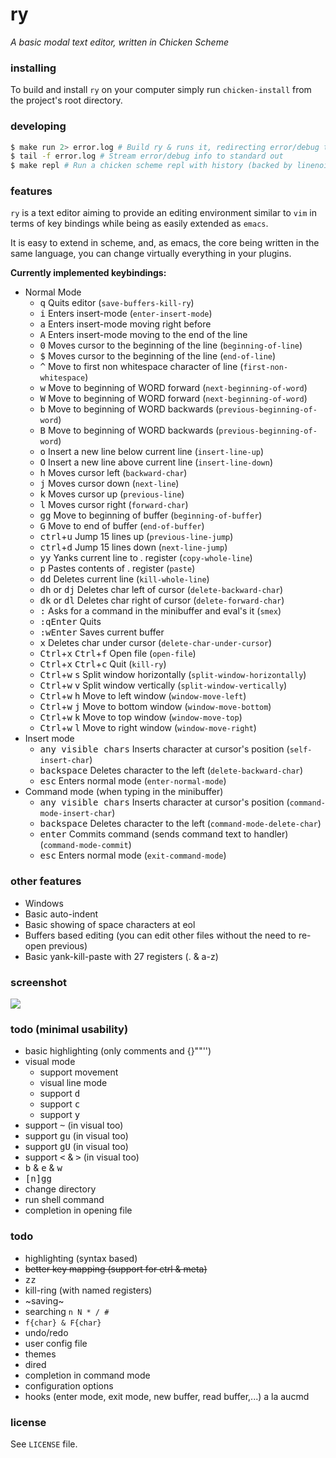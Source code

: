 # ry

_A basic modal text editor, written in Chicken Scheme_

### installing

To build and install `ry` on your computer simply run `chicken-install` from the
project's root directory.

### developing

```bash
$ make run 2> error.log # Build ry & runs it, redirecting error/debug to file
$ tail -f error.log # Stream error/debug info to standard out
$ make repl # Run a chicken scheme repl with history (backed by linenoise)
```

### features

`ry` is a text editor aiming to provide an editing environment similar to `vim`
in terms of key bindings while being as easily extended as `emacs`.

It is easy to extend in scheme, and, as emacs, the core being written in the same
language, you can change virtually everything in your plugins.

**Currently implemented keybindings:**

- Normal Mode
  - <kbd>q</kbd> Quits editor (`save-buffers-kill-ry`)
  - <kbd>i</kbd> Enters insert-mode (`enter-insert-mode`)
  - <kbd>a</kbd> Enters insert-mode moving right before
  - <kbd>A</kbd> Enters insert-mode moving to the end of the line
  - <kbd>0</kbd> Moves cursor to the beginning of the line (`beginning-of-line`)
  - <kbd>$</kbd> Moves cursor to the beginning of the line (`end-of-line`)
  - <kbd>^</kbd> Move to first non whitespace character of line (`first-non-whitespace`)
  - <kbd>w</kbd> Move to beginning of WORD forward (`next-beginning-of-word`)
  - <kbd>W</kbd> Move to beginning of WORD forward (`next-beginning-of-word`)
  - <kbd>b</kbd> Move to beginning of WORD backwards (`previous-beginning-of-word`)
  - <kbd>B</kbd> Move to beginning of WORD backwards (`previous-beginning-of-word`)
  - <kbd>o</kbd> Insert a new line below current line (`insert-line-up`)
  - <kbd>O</kbd> Insert a new line above current line (`insert-line-down`)
  - <kbd>h</kbd> Moves cursor left (`backward-char`)
  - <kbd>j</kbd> Moves cursor down (`next-line`)
  - <kbd>k</kbd> Moves cursor up (`previous-line`)
  - <kbd>l</kbd> Moves cursor right (`forward-char`)
  - <kbd>gg</kbd> Move to beginning of buffer (`beginning-of-buffer`)
  - <kbd>G</kbd> Move to end of buffer (`end-of-buffer`)
  - <kbd>ctrl</kbd>+<kbd>u</kbd> Jump 15 lines up (`previous-line-jump`)
  - <kbd>ctrl</kbd>+<kbd>d</kbd> Jump 15 lines down (`next-line-jump`)
  - <kbd>yy</kbd> Yanks current line to . register (`copy-whole-line`)
  - <kbd>p</kbd> Pastes contents of . register (`paste`)
  - <kbd>d</kbd><kbd>d</kbd> Deletes current line (`kill-whole-line`)
  - <kbd>d</kbd><kbd>h</kbd> or <kbd>d</kbd><kbd>j</kbd> Deletes char left of cursor  (`delete-backward-char`)
  - <kbd>d</kbd><kbd>k</kbd> or <kbd>d</kbd><kbd>l</kbd> Deletes char right of cursor  (`delete-forward-char`)
  - <kbd>:</kbd> Asks for a command in the minibuffer and eval's it (`smex`)
  - <kbd>:</kbd><kbd>q</kbd><kbd>Enter</kbd> Quits
  - <kbd>:</kbd><kbd>w</kbd><kbd>Enter</kbd> Saves current buffer
  - <kbd>x</kbd> Deletes char under cursor (`delete-char-under-cursor`)
  - <kbd>Ctrl</kbd>+<kbd>x</kbd> <kbd>Ctrl</kbd>+<kbd>f</kbd> Open file (`open-file`)
  - <kbd>Ctrl</kbd>+<kbd>x</kbd> <kbd>Ctrl</kbd>+<kbd>c</kbd> Quit (`kill-ry`)
  - <kbd>Ctrl</kbd>+<kbd>w</kbd> <kbd>s</kbd> Split window horizontally (`split-window-horizontally`)
  - <kbd>Ctrl</kbd>+<kbd>w</kbd> <kbd>v</kbd> Split window vertically (`split-window-vertically`)
  - <kbd>Ctrl</kbd>+<kbd>w</kbd> <kbd>h</kbd> Move to left window (`window-move-left`)
  - <kbd>Ctrl</kbd>+<kbd>w</kbd> <kbd>j</kbd> Move to bottom window (`window-move-bottom`)
  - <kbd>Ctrl</kbd>+<kbd>w</kbd> <kbd>k</kbd> Move to top window (`window-move-top`)
  - <kbd>Ctrl</kbd>+<kbd>w</kbd> <kbd>l</kbd> Move to right window (`window-move-right`)
- Insert mode
  - <kbd>any visible chars</kbd> Inserts character at cursor's position (`self-insert-char`)
  - <kbd>backspace</kbd> Deletes character to the left (`delete-backward-char`)
  - <kbd>esc</kbd> Enters normal mode  (`enter-normal-mode`)
- Command mode (when typing in the minibuffer)
  - <kbd>any visible chars</kbd> Inserts character at cursor's position (`command-mode-insert-char`)
  - <kbd>backspace</kbd> Deletes character to the left (`command-mode-delete-char`)
  - <kbd>enter</kbd> Commits command (sends command text to handler) (`command-mode-commit`)
  - <kbd>esc</kbd> Enters normal mode (`exit-command-mode`)

### other features

- Windows
- Basic auto-indent
- Basic showing of space characters at eol
- Buffers based editing (you can edit other files without the need to re-open previous)
- Basic yank-kill-paste with 27 registers (. & a-z)

### screenshot

![](https://raw.githubusercontent.com/kiasaki/scheme-ry/master/support/screenshot.png)

### todo (minimal usability)

- basic highlighting (only comments and [](){}""'')
- visual mode
  - support movement
  - visual line mode
  - support <kbd>d</kbd>
  - support <kbd>c</kbd>
  - support <kbd>y</kbd>
- support <kbd>~</kbd> (in visual too)
- support <kbd>gu</kbd> (in visual too)
- support <kbd>gU</kbd> (in visual too)
- support <kbd><</kbd> & <kbd>></kbd> (in visual too)
- <kbd>b</kbd> & <kbd>e</kbd> & <kbd>w</kbd>
- <kbd>[n]gg</kbd>
- change directory
- run shell command
- completion in opening file

### todo

- highlighting (syntax based)
- ~~better key mapping (support for ctrl & meta)~~
- <kbd>zz</kbd>
- kill-ring (with named registers)
- ~saving~
- searching `n N * / #`
- `f{char} & F{char}`
- undo/redo
- user config file
- themes
- dired
- completion in command mode
- configuration options
- hooks (enter mode, exit mode, new buffer, read buffer,...) a la aucmd

### license

See `LICENSE` file.
